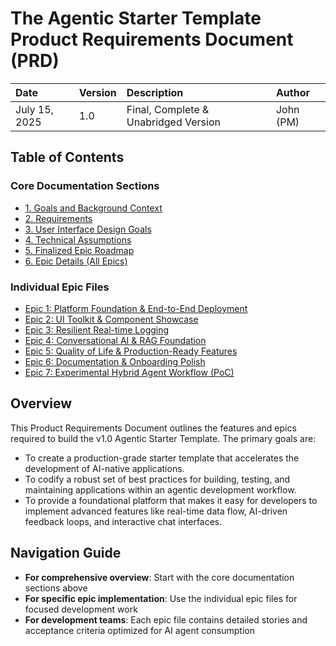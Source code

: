 # The Agentic Starter Template Product Requirements Document (PRD)

| Date | Version | Description | Author |
| :--- | :--- | :--- | :--- |
| July 15, 2025 | 1.0 | Final, Complete & Unabridged Version | John (PM) |

## Table of Contents

### Core Documentation Sections
- [1. Goals and Background Context](./1-goals-and-background-context.md)
- [2. Requirements](./2-requirements.md)
- [3. User Interface Design Goals](./3-user-interface-design-goals.md)
- [4. Technical Assumptions](./4-technical-assumptions.md)
- [5. Finalized Epic Roadmap](./5-finalized-epic-roadmap.md)
- [6. Epic Details (All Epics)](./6-epic-details.md)

### Individual Epic Files
- [Epic 1: Platform Foundation & End-to-End Deployment](./epic-1.md)
- [Epic 2: UI Toolkit & Component Showcase](./epic-2.md)
- [Epic 3: Resilient Real-time Logging](./epic-3.md)
- [Epic 4: Conversational AI & RAG Foundation](./epic-4.md)
- [Epic 5: Quality of Life & Production-Ready Features](./epic-5.md)
- [Epic 6: Documentation & Onboarding Polish](./epic-6.md)
- [Epic 7: Experimental Hybrid Agent Workflow (PoC)](./epic-7.md)

## Overview

This Product Requirements Document outlines the features and epics required to build the v1.0 Agentic Starter Template. The primary goals are:

* To create a production-grade starter template that accelerates the development of AI-native applications.
* To codify a robust set of best practices for building, testing, and maintaining applications within an agentic development workflow.
* To provide a foundational platform that makes it easy for developers to implement advanced features like real-time data flow, AI-driven feedback loops, and interactive chat interfaces.

## Navigation Guide

- **For comprehensive overview**: Start with the core documentation sections above
- **For specific epic implementation**: Use the individual epic files for focused development work
- **For development teams**: Each epic file contains detailed stories and acceptance criteria optimized for AI agent consumption
